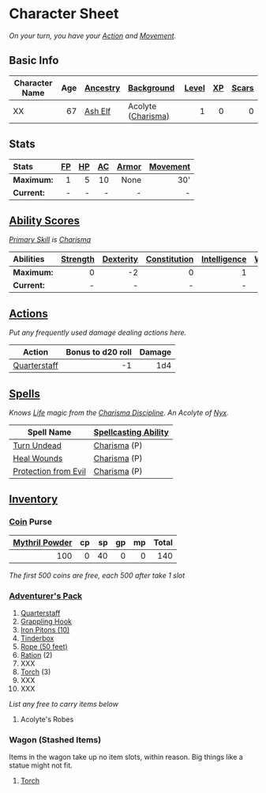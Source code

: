# Character Sheet

*On your turn, you have your [Action](../../../../Game%20Procedures/Core%20Procedures/Action.md) and [Movement](../../../../Game%20Procedures/Combat/Movement.md).*

## Basic Info

| Character Name | Age | [Ancestry](../../../../Player%20Characters/Ancenstries/Ancestry.md)                           | [Background](../../../../Player%20Characters/Backgrounds/Background.md)                  | [Level](../../../../Player%20Characters/Derived%20Statistics/Level.md) | [XP](../../../../Player%20Characters/Derived%20Statistics/Experience%20Points.md) | [Scars](../../../../Player%20Characters/Derived%20Statistics/Scars.md) |
| -------------- | --: | :----------------------------------------------------------------------------------------- | :------------------------------------------------------------------------------------ | ------------------------------------------------------------------: | -----------------------------------------------------------------------------: | ------------------------------------------------------------------: |
| XX             |  67 | [Ash Elf](../../../../Player%20Characters/Ancenstries/The%20People%20of%20Mithrinia/Elves.md) | Acolyte ([Charisma](../../../../Player%20Characters/The%20Ability%20Scores/Charisma.md)) |                                                                   1 |                                                                              0 |                                                                   0 |

## Stats

| Stats        | [FP](../../../../Player%20Characters/Derived%20Statistics/Fatigue%20Points.md) | [HP](../../../../Player%20Characters/Derived%20Statistics/Health%20Points.md) | [AC](../../../../Player%20Characters/Derived%20Statistics/Armor%20Class.md) | [Armor](../../../../Items%20and%20Gear/Armor/Armor.md) | [Movement](../../../../Game%20Procedures/Combat/Movement.md) |
| :----------- | --------------------------------------------------------------------------: | -------------------------------------------------------------------------: | -----------------------------------------------------------------------: | --------------------------------------------------: | --------------------------------------------------------: |
| **Maximum:** |                                                                           1 |                                                                          5 |                                                                       10 |                                                None |                                                       30' |
| **Current:** |                                                                           - |                                                                          - |                                                                        - |                                                   - |                                                         - |

## [Ability Scores](../../../../Player%20Characters/The%20Ability%20Scores/Ability%20Scores.md)

*[Primary Skill](../../../../Player%20Characters/Backgrounds/Primary%20Skill.md) is [Charisma](../../../../Player%20Characters/The%20Ability%20Scores/Charisma.md)*

| Abilities    | [Strength](../../../../Player%20Characters/The%20Ability%20Scores/Strength.md) | [Dexterity](../../../../Player%20Characters/The%20Ability%20Scores/Dexterity.md) | [Constitution](../../../../Player%20Characters/The%20Ability%20Scores/Constitution.md) | [Intelligence](../../../../Player%20Characters/The%20Ability%20Scores/Intelligence.md) | [Wisdom](../../../../Player%20Characters/The%20Ability%20Scores/Wisdom.md)<br> | [Charisma](../../../../Player%20Characters/The%20Ability%20Scores/Charisma.md)<br> |
| :----------- | -----------------------------------------------------------------------------: | -------------------------------------------------------------------------------: | -------------------------------------------------------------------------------------: | -------------------------------------------------------------------------------------: | -----------------------------------------------------------------------------: | ---------------------------------------------------------------------------------: |
| **Maximum:** |                                                                              0 |                                                                               -2 |                                                                                      0 |                                                                                      1 |                                                                              2 |                                                                              2 (P) |
| **Current:** |                                                                              - |                                                                                - |                                                                                      - |                                                                                      - |                                                                              - |                                                                                  - |

## [Actions](../../../../Game%20Procedures/Core%20Procedures/Action.md)

*Put any frequently used damage dealing actions here.*

| Action                                                                                            | Bonus to d20 roll | Damage |
| ------------------------------------------------------------------------------------------------- | ----------------: | -----: |
| [Quarterstaff](../../../../Items%20and%20Gear/Weapons/Melee%20Weapons/Small%20Simple%20Weapon.md) |                -1 |    1d4 |

## [Spells](../../../../Magic/Spells.md)

*Knows [Life](../../../../Magic/Spells/Spell%20Domains/Life.md) magic from the [Charisma Discipline](../../../../Magic/Spellcasting/Spellcasting%20Disciplines/Charisma%20Discipline.md)*.
*An Acolyte of [Nyx](../../../../Resources%20for%20GMs/Mithrinian%20Pantheons/Mithrinian%20Deities/Nyx.md).*

| Spell Name                                                                                                 | [Spellcasting Ability](../../../../Magic/Spellcasting/Spellcasting%20Ability.md)   |
| ---------------------------------------------------------------------------------------------------------- | ---------------------------------------------------------------------------------- |
| [Turn Undead](../../../../Magic/Spells/Spells%20by%20Level/Level%201/Turn%20Undead.md)                     | [Charisma](../../../../Player%20Characters/The%20Ability%20Scores/Charisma.md) (P) |
| [Heal Wounds](../../../../Magic/Spells/Spells%20by%20Level/Level%201/Heal%20Wounds.md)                     | [Charisma](../../../../Player%20Characters/The%20Ability%20Scores/Charisma.md) (P) |
| [Protection from Evil](../../../../Magic/Spells/Spells%20by%20Level/Level%201/Protection%20from%20Evil.md) | [Charisma](../../../../Player%20Characters/The%20Ability%20Scores/Charisma.md) (P) |

## [Inventory](../../../../Player%20Characters/Derived%20Statistics/Inventory.md)

### [Coin](../../../../Resources%20for%20GMs/Economy/Coins.md) Purse

| [Mythril Powder](../../../../Magic/Spellcasting/Mythril.md) |  cp |  sp |  gp |  mp | Total |
| ----------------------------------------------------------: | --: | --: | --: | --: | ----: |
|                                                         100 |   0 |  40 |   0 |   0 |   140 |

*The first 500 coins are free, each 500 after take 1 slot*

### [Adventurer's Pack](../../../../Items%20and%20Gear/Gear/100%20Coins/Adventurer's%20Pack.md)

1. [Quarterstaff](../../../../Items%20and%20Gear/Weapons/Melee%20Weapons/Small%20Simple%20Weapon.md)
2. [Grappling Hook](../../../../Items%20and%20Gear/Gear/25%20Coins/Grappling%20Hook.md)
3. [Iron Pitons (10)](../../../../Items%20and%20Gear/Gear/10%20Coins/Iron%20Piton.md)
4. [Tinderbox](../../../../Items%20and%20Gear/Gear/10%20Coins/Tinderbox.md)
5. [Rope (50 feet)](../../../../Items%20and%20Gear/Gear/50%20Coins/Rope%20(50%20feet).md)
6. [Ration](../../../../Items%20and%20Gear/Gear/1%20Coin/Ration.md) (2)
7. XXX
8. [Torch](../../../../Items%20and%20Gear/Gear/1%20Coin/Torch.md) (3)
9. XXX
10. XXX

*List any free to carry items below*

1. Acolyte's Robes

### Wagon (Stashed Items)

Items in the wagon take up no item slots, within reason. Big things like a statue might not fit.

1. [Torch](../../../../Items%20and%20Gear/Gear/1%20Coin/Torch.md)
